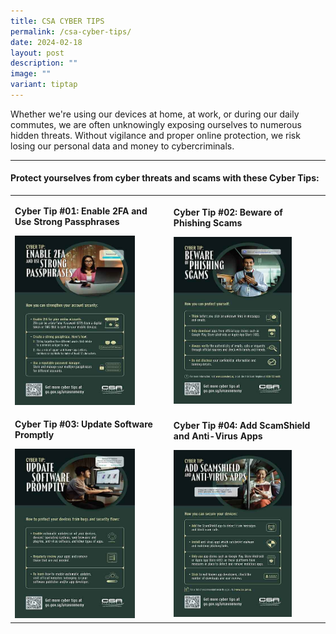 ```yaml
---
title: CSA CYBER TIPS
permalink: /csa-cyber-tips/
date: 2024-02-18
layout: post
description: ""
image: ""
variant: tiptap
---
```

<p>Whether we're using our devices at home, at work, or during our daily
commutes, we are often unknowingly exposing ourselves to numerous hidden
threats. Without vigilance and proper online protection, we risk losing
our personal data and money to cybercriminals.</p>
<p></p>
<hr>
<h4>Protect yourselves from cyber threats and scams with these Cyber Tips:</h4>
<p></p>
<table style="minWidth: 50px">
<colgroup>
<col>
<col>
</colgroup>
<tbody>
<tr>
<td rowspan="1" colspan="1">
<p><strong>Cyber Tip #01: Enable 2FA and Use Strong Passphrases</strong>
</p><a class="isomer-image-wrapper" href="/files/CSA%20Cyber%20Tips/CSA_Cyber_Tips__1_.pdf"><img style="width: 80%;" height="auto" width="100%" alt="" src="/images/Public Education Materials/CSA Cyber Tips/CSA_Cyber_Tip_1.jpg"></a>
</td>
<td rowspan="1" colspan="1">
<p><strong>Cyber Tip #02: Beware of Phishing Scams</strong>
</p><a class="isomer-image-wrapper" href="/files/CSA%20Cyber%20Tips/CSA_Cyber_Tips__2_.pdf"><img style="width: 80%;" height="auto" width="100%" alt="" src="/images/Public Education Materials/CSA Cyber Tips/CSA_Cyber_Tip_2.jpg"></a>
</td>
</tr>
<tr>
<td rowspan="1" colspan="1">
<p><strong>Cyber Tip #03: Update Software Promptly</strong>
</p><a class="isomer-image-wrapper" href="/files/CSA%20Cyber%20Tips/CSA_Cyber_Tips__3_.pdf"><img style="width: 80%;" height="auto" width="100%" alt="" src="/images/Public Education Materials/CSA Cyber Tips/CSA_Cyber_Tip_3.jpg"></a>
</td>
<td rowspan="1" colspan="1">
<p><strong>Cyber Tip #04: Add ScamShield and Anti-Virus Apps</strong>
</p><a class="isomer-image-wrapper" href="/files/CSA%20Cyber%20Tips/CSA_Cyber_Tips__4_.pdf"><img style="width: 80%;" height="auto" width="100%" alt="" src="/images/Public Education Materials/CSA Cyber Tips/CSA_Cyber_Tip_4.jpg"></a>
</td>
</tr>
</tbody>
</table>
<p></p>